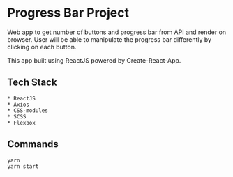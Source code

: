 # Progress Bar Project

Web app to get number of buttons and progress bar from API and render on browser.
User will be able to manipulate the progress bar differently by clicking on each button.

This app built using ReactJS powered by Create-React-App.

## Tech Stack

    * ReactJS
    * Axios
    * CSS-modules
    * SCSS
    * Flexbox

## Commands

```
yarn
yarn start
```
